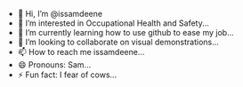 - 👋 Hi, I’m @issamdeene
- 👀 I’m interested in Occupational Health and Safety...
- 🌱 I’m currently learning how to use github to ease my job...
- 💞️ I’m looking to collaborate on visual demonstrations...
- 📫 How to reach me issamdeene...
- 😄 Pronouns: Sam...
- ⚡ Fun fact: I fear of cows...
<!---
issamdeene/issamdeene is a ✨ special ✨ repository because its `README.md` (this file) appears on your GitHub profile.
You can click the Preview link to take a look at your changes.
--->
